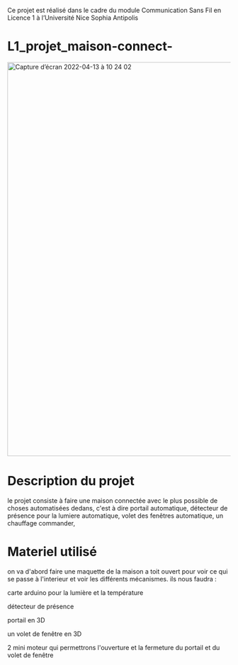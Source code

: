 Ce projet est réalisé dans le cadre du module Communication Sans Fil en Licence 1 à l’Université Nice Sophia Antipolis
# L1_projet_maison-connect-
<img width="890" alt="Capture d’écran 2022-04-13 à 10 24 02" src="https://user-images.githubusercontent.com/103501654/163139038-3f2d3257-16a9-4019-9f86-f4693f186fe3.png">

# Description du projet
le projet consiste à faire une maison connectée avec le plus possible de choses automatisées dedans, c'est à dire portail automatique, détecteur de présence pour la lumiere automatique, volet des fenêtres automatique, un chauffage commander, 

# Materiel utilisé
on va d'abord faire une maquette de la maison a toit ouvert pour voir ce qui se passe à l'interieur et voir les différents mécanismes.
ils nous faudra : 

carte arduino pour la lumière et la température

détecteur de présence 

portail en 3D

un volet de fenêtre en 3D

2 mini moteur qui permettrons l'ouverture et la fermeture du portail et du volet de fenêtre 
